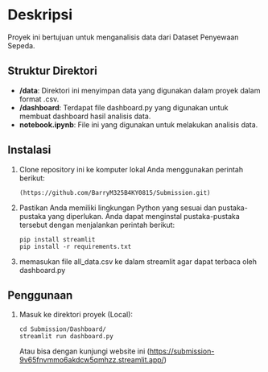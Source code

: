 # Deskripsi
Proyek ini bertujuan untuk menganalisis data dari Dataset Penyewaan Sepeda.

## Struktur Direktori
- **/data**: Direktori ini menyimpan data yang digunakan dalam proyek dalam format .csv.
- **/dashboard**: Terdapat file dashboard.py yang digunakan untuk membuat dashboard hasil analisis data.
- **notebook.ipynb**: File ini yang digunakan untuk melakukan analisis data.

## Instalasi

1. Clone repository ini ke komputer lokal Anda menggunakan perintah berikut:

   ```shell
   (https://github.com/BarryM325B4KY0815/Submission.git)
   ```

2. Pastikan Anda memiliki lingkungan Python yang sesuai dan pustaka-pustaka yang diperlukan. Anda dapat menginstal pustaka-pustaka tersebut dengan menjalankan perintah berikut:

    ```shell
    pip install streamlit
    pip install -r requirements.txt
    ```
3. memasukan file all_data.csv ke dalam streamlit agar dapat terbaca oleh dashboard.py


## Penggunaan
1. Masuk ke direktori proyek (Local):

    ```shell
    cd Submission/Dashboard/
    streamlit run dashboard.py
    ```
    Atau bisa dengan kunjungi website ini (https://submission-9v65fnvmmo6akdcw5qmhzz.streamlit.app/)
   
